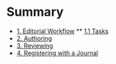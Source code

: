 # Summary
* [1. Editorial Workflow](1-editorial-workflow.md)
** [1.1 Tasks](1-1-tasks.md)
* [2. Authoring](2-authoring.md)
* [3. Reviewing](3-reviewing.md)
* [4. Registering with a Journal](4-registering.md)
